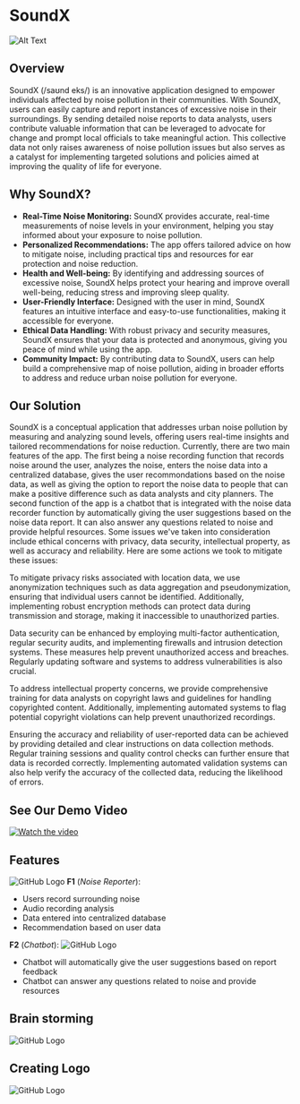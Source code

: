 # SoundX

<!--
![GitHub Logo](/SoundX.png) 
-->
![Alt Text](/Images/Presentation_Opening_Slide.jpg)

##

## Overview

SoundX (/saʊnd eks/) is an innovative application designed to empower individuals affected by noise pollution in their communities. With SoundX, users can easily capture and report instances of excessive noise in their surroundings.
By sending detailed noise reports to data analysts, users contribute valuable information that can be leveraged to advocate for change and prompt local officials to take meaningful action. 
This collective data not only raises awareness of noise pollution issues but also serves as a catalyst for implementing targeted solutions and policies aimed at improving the quality of life for everyone.

## Why SoundX? 


- **Real-Time Noise Monitoring:** SoundX provides accurate, real-time measurements of noise levels in your environment, helping you stay informed about your exposure to noise pollution.
- **Personalized Recommendations:** The app offers tailored advice on how to mitigate noise, including practical tips and resources for ear protection and noise reduction.
- **Health and Well-being:** By identifying and addressing sources of excessive noise, SoundX helps protect your hearing and improve overall well-being, reducing stress and improving sleep quality.
- **User-Friendly Interface:** Designed with the user in mind, SoundX features an intuitive interface and easy-to-use functionalities, making it accessible for everyone.
- **Ethical Data Handling:** With robust privacy and security measures, SoundX ensures that your data is protected and anonymous, giving you peace of mind while using the app.
- **Community Impact:** By contributing data to SoundX, users can help build a comprehensive map of noise pollution, aiding in broader efforts to address and reduce urban noise pollution for everyone.

## Our Solution

SoundX is a conceptual application that addresses urban noise pollution by measuring and analyzing sound levels, offering users real-time insights and tailored recommendations for noise reduction. Currently, there are two main features of the app. The first being a noise recording function that records noise around the user, analyzes the noise, enters the noise data into a centralized database, gives the user recommondations based on the noise data, as well as giving the option to report the noise data to people that can make a positive difference such as data analysts and city planners. The second function of the app is a chatbot that is integrated with the noise data recorder function by automatically giving the user suggestions based on the noise data report. It can also answer any questions related to noise and provide helpful resources. Some issues we've taken into consideration include ethical concerns with privacy, data security, intellectual property, as well as accuracy and reliability. Here are some actions we took to mitigate these issues:

To mitigate privacy risks associated with location data, we use anonymization techniques such as data aggregation and pseudonymization, ensuring that individual users cannot be identified. Additionally, implementing robust encryption methods can protect data during transmission and storage, making it inaccessible to unauthorized parties.

Data security can be enhanced by employing multi-factor authentication, regular security audits, and implementing firewalls and intrusion detection systems. These measures help prevent unauthorized access and breaches. Regularly updating software and systems to address vulnerabilities is also crucial.

To address intellectual property concerns, we provide comprehensive training for data analysts on copyright laws and guidelines for handling copyrighted content. Additionally, implementing automated systems to flag potential copyright violations can help prevent unauthorized recordings.

Ensuring the accuracy and reliability of user-reported data can be achieved by providing detailed and clear instructions on data collection methods. Regular training sessions and quality control checks can further ensure that data is recorded correctly. Implementing automated validation systems can also help verify the accuracy of the collected data, reducing the likelihood of errors.

## See Our Demo Video
[![Watch the video](https://img.youtube.com/vi/ITcKi5RhCys/maxresdefault.jpg)](https://youtu.be/ITcKi5RhCys) 

## Features
![GitHub Logo](/Images/SoundX_Noise_Data_Recorder.png) 
**F1** (*Noise Reporter*):
- Users record surrounding noise
- Audio recording analysis
- Data entered into centralized database
- Recommendation based on user data

**F2** (*Chatbot*):
![GitHub Logo](/Images/Noise_Exposure_Education_Tool_Screenshot.png) 
- Chatbot will automatically give the user suggestions based on report feedback
- Chatbot can answer any questions related to noise and provide resources

## Brain storming
![GitHub Logo](/Images/IBM_Enterprise_Design_Map.png) 

## Creating Logo

![GitHub Logo](/Images/SoundX_Logo_Drafts.png) 

<!--
[![IMAGE ALT TEXT HERE](/SoundX.png)](https://www.youtube.com/watch?v=ITcKi5RhCys)
-->
